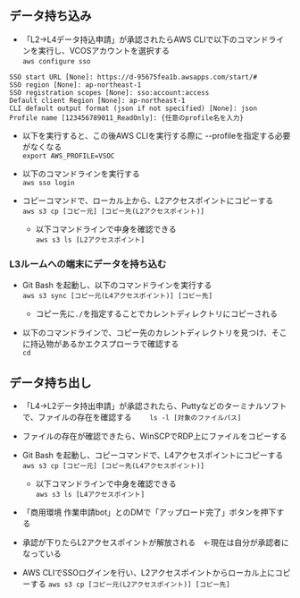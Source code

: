 ## データ持ち込み
- 「L2→L4データ持込申請」が承認されたらAWS CLIで以下のコマンドラインを実行し、VCOSアカウントを選択する  
`aws configure sso`
```
SSO start URL [None]: https://d-95675fea1b.awsapps.com/start/#
SSO region [None]: ap-northeast-1
SSO registration scopes [None]: sso:account:access
Default client Region [None]: ap-northeast-1
CLI default output format (json if not specified) [None]: json
Profile name [123456789011_ReadOnly]: {任意のprofile名を入力}
```

- 以下を実行すると、この後AWS CLIを実行する際に --profileを指定する必要がなくなる  
	`export AWS_PROFILE=VSOC`

- 以下のコマンドラインを実行する  
  `aws sso login`

- コピーコマンドで、ローカル上から、L2アクセスポイントにコピーする  
  	`aws s3 cp [コピー元] [コピー先(L2アクセスポイント)]`
  	- 以下コマンドラインで中身を確認できる  
	  `aws s3 ls [L2アクセスポイント]`

### L3ルームへの端末にデータを持ち込む
- Git Bash を起動し、以下のコマンドラインを実行する  
  `aws s3 sync [コピー元(L4アクセスポイント)] [コピー先]`
  - コピー先に`./`を指定することでカレントディレクトリにコピーされる

- 以下のコマンドラインで、コピー先のカレントディレクトリを見つけ、そこに持込物があるかエクスプローラで確認する  
  `cd`

## データ持ち出し
- 「L4→L2データ持出申請」が承認されたら、Puttyなどのターミナルソフトで、ファイルの存在を確認する　　
  `ls -l [対象のファイルパス]`

- ファイルの存在が確認できたら、WinSCPでRDP上にファイルをコピーする

- Git Bash を起動し、コピーコマンドで、L4アクセスポイントにコピーする  
  	`aws s3 cp [コピー元] [コピー先(L4アクセスポイント)]`
  	- 以下コマンドラインで中身を確認できる  
	  `aws s3 ls [L4アクセスポイント]`

- 「商用環境 作業申請bot」とのDMで「アップロード完了」ボタンを押下する
- 承認が下りたらL2アクセスポイントが解放される　←現在は自分が承認者になっている
- AWS CLIでSSOログインを行い、L2アクセスポイントからローカル上にコピーする
  `aws s3 cp [コピー元(L2アクセスポイント)] [コピー先]`
